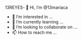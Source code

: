 13REYES- 👋 Hi, I’m @13mariaca
- 👀 I’m interested in ...
- 🌱 I’m currently learning ...
- 💞️ I’m looking to collaborate on ...
- 📫 How to reach me ...

<!---
13mariaca/13mariaca is a ✨ special ✨ repository because its `README.md` (this file) appears on your GitHub profile.
You can click the Preview link to take a look at your changes.
